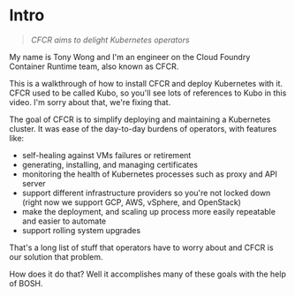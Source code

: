 # Intro

> *CFCR aims to delight Kubernetes operators*

My name is Tony Wong and I'm an engineer on the Cloud Foundry Container Runtime team, also known as CFCR.

This is a walkthrough of how to install CFCR and deploy Kubernetes with it. CFCR used to be called Kubo, so you'll see lots of references to Kubo in this video. I'm sorry about that, we're fixing that.

The goal of CFCR is to simplify deploying and maintaining a Kubernetes cluster. It was ease of the day-to-day burdens of operators, with features like:

* self-healing against VMs failures or retirement
* generating, installing, and managing certificates
* monitoring the health of Kubernetes processes such as proxy and API server
* support different infrastructure providers so you're not locked down (right now we support GCP, AWS, vSphere, and OpenStack)
* make the deployment, and scaling up process more easily repeatable and easier to automate
* support rolling system upgrades

That's a long list of stuff that operators have to worry about and CFCR is our solution that problem.

How does it do that? Well it accomplishes many of these goals with the help of BOSH.
